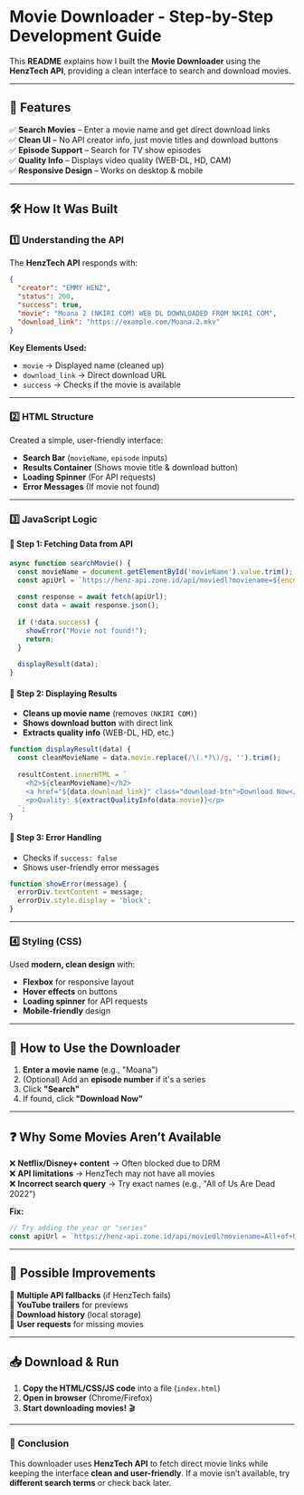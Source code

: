 # **Movie Downloader - Step-by-Step Development Guide**  

This **README** explains how I built the **Movie Downloader** using the **HenzTech API**, providing a clean interface to search and download movies.  

---

## **📌 Features**  
✅ **Search Movies** – Enter a movie name and get direct download links  
✅ **Clean UI** – No API creator info, just movie titles and download buttons  
✅ **Episode Support** – Search for TV show episodes  
✅ **Quality Info** – Displays video quality (WEB-DL, HD, CAM)  
✅ **Responsive Design** – Works on desktop & mobile  

---

## **🛠️ How It Was Built**  

### **1️⃣ Understanding the API**  
The **HenzTech API** responds with:  
```json
{
  "creator": "EMMY HENZ",
  "status": 200,
  "success": true,
  "movie": "Moana 2 (NKIRI COM) WEB DL DOWNLOADED FROM NKIRI COM",
  "download_link": "https://example.com/Moana.2.mkv"
}
```
**Key Elements Used:**  
- `movie` → Displayed name (cleaned up)  
- `download_link` → Direct download URL  
- `success` → Checks if the movie is available  

---

### **2️⃣ HTML Structure**  
Created a simple, user-friendly interface:  
- **Search Bar** (`movieName`, `episode` inputs)  
- **Results Container** (Shows movie title & download button)  
- **Loading Spinner** (For API requests)  
- **Error Messages** (If movie not found)  

---

### **3️⃣ JavaScript Logic**  

#### **🔹 Step 1: Fetching Data from API**  
```javascript
async function searchMovie() {
  const movieName = document.getElementById('movieName').value.trim();
  const apiUrl = `https://henz-api.zone.id/api/moviedl?moviename=${encodeURIComponent(movieName)}`;
  
  const response = await fetch(apiUrl);
  const data = await response.json();
  
  if (!data.success) {
    showError("Movie not found!");
    return;
  }
  
  displayResult(data);
}
```

#### **🔹 Step 2: Displaying Results**  
- **Cleans up movie name** (removes `(NKIRI COM)`)  
- **Shows download button** with direct link  
- **Extracts quality info** (WEB-DL, HD, etc.)  

```javascript
function displayResult(data) {
  const cleanMovieName = data.movie.replace(/\(.*?\)/g, '').trim();
  
  resultContent.innerHTML = `
    <h2>${cleanMovieName}</h2>
    <a href="${data.download_link}" class="download-btn">Download Now</a>
    <p>Quality: ${extractQualityInfo(data.movie)}</p>
  `;
}
```

#### **🔹 Step 3: Error Handling**  
- Checks if `success: false`  
- Shows user-friendly error messages  

```javascript
function showError(message) {
  errorDiv.textContent = message;
  errorDiv.style.display = 'block';
}
```

---

### **4️⃣ Styling (CSS)**  
Used **modern, clean design** with:  
- **Flexbox** for responsive layout  
- **Hover effects** on buttons  
- **Loading spinner** for API requests  
- **Mobile-friendly** design  

---

## **🚀 How to Use the Downloader**  
1. **Enter a movie name** (e.g., "Moana")  
2. (Optional) Add an **episode number** if it's a series  
3. Click **"Search"**  
4. If found, click **"Download Now"**  

---

## **❓ Why Some Movies Aren’t Available**  
❌ **Netflix/Disney+ content** → Often blocked due to DRM  
❌ **API limitations** → HenzTech may not have all movies  
❌ **Incorrect search query** → Try exact names (e.g., "All of Us Are Dead 2022")  

**Fix:**  
```javascript
// Try adding the year or "series"
const apiUrl = `https://henz-api.zone.id/api/moviedl?moviename=All+of+Us+Are+Dead+2022`;
```

---

## **🔧 Possible Improvements**  
🔹 **Multiple API fallbacks** (if HenzTech fails)  
🔹 **YouTube trailers** for previews  
🔹 **Download history** (local storage)  
🔹 **User requests** for missing movies  

---

## **📥 Download & Run**  
1. **Copy the HTML/CSS/JS code** into a file (`index.html`)  
2. **Open in browser** (Chrome/Firefox)  
3. **Start downloading movies!** 🎬  

---

### **🎯 Conclusion**  
This downloader uses **HenzTech API** to fetch direct movie links while keeping the interface **clean and user-friendly**. If a movie isn’t available, try **different search terms** or check back later.  
